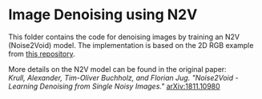 # Image Denoising using N2V

This folder contains the code for denoising images by training an N2V (Noise2Void) model. The implementation is based on the 2D RGB example from [this repository](https://github.com/juglab/n2v).

More details on the N2V model can be found in the original paper:  
*Krull, Alexander, Tim-Oliver Buchholz, and Florian Jug. "Noise2Void - Learning Denoising from Single Noisy Images."* [arXiv:1811.10980](https://arxiv.org/abs/1811.10980)